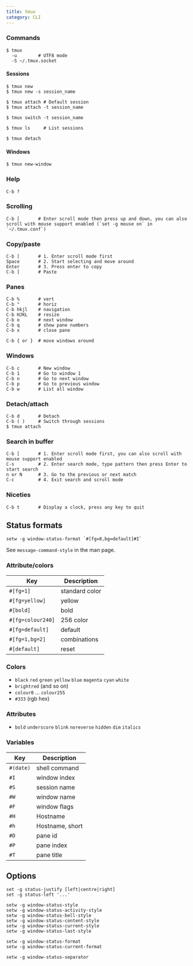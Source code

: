 ```yaml
---
title: tmux
category: CLI
---
```


### Commands

    $ tmux
      -u        # UTF8 mode
      -S ~/.tmux.socket

#### Sessions

    $ tmux new
    $ tmux new -s session_name

    $ tmux attach # Default session
    $ tmux attach -t session_name

    $ tmux switch -t session_name

    $ tmux ls     # List sessions

    $ tmux detach

#### Windows

    $ tmux new-window

### Help

    C-b ?

### Scrolling

    C-b [       # Enter scroll mode then press up and down, you can also scroll with mouse support enabled (`set -g mouse on` in `~/.tmux.conf`)

### Copy/paste

    C-b [       # 1. Enter scroll mode first
    Space       # 2. Start selecting and move around
    Enter       # 3. Press enter to copy
    C-b ]       # Paste

### Panes

    C-b %       # vert
    C-b "       # horiz
    C-b hkjl    # navigation
    C-b HJKL    # resize
    C-b o       # next window
    C-b q       # show pane numbers
    C-b x       # close pane

    C-b { or }  # move windows around

### Windows

    C-b c       # New window
    C-b 1       # Go to window 1
    C-b n       # Go to next window
    C-b p       # Go to previous window
    C-b w       # List all window

### Detach/attach

    C-b d       # Detach
    C-b ( )     # Switch through sessions
    $ tmux attach

### Search in buffer

    C-b [       # 1. Enter scroll mode first, you can also scroll with mouse support enabled
    C-s         # 2. Enter search mode, type pattern then press Enter to start search
    n or N      # 3. Go to the previous or next match
    C-c         # 4. Exit search and scroll mode

### Niceties

    C-b t       # Display a clock, press any key to quit

## Status formats

```
setw -g window-status-format `#[fg=8,bg=default]#I`
```

See `message-command-style` in the man page.

### Attribute/colors

| Key | Description |
| --- | --- |
| `#[fg=1]` | standard color |
| `#[fg=yellow]` | yellow |
| `#[bold]` | bold |
| `#[fg=colour240]` | 256 color |
| `#[fg=default]` | default |
| `#[fg=1,bg=2]` | combinations |
| `#[default]` | reset |

### Colors

 * `black` `red` `green` `yellow` `blue` `magenta` `cyan` `white`
 * `brightred` (and so on)
 * `colour0` ... `colour255`
 * `#333` (rgb hex)

### Attributes

 * `bold` `underscore` `blink` `noreverse` `hidden` `dim` `italics`

### Variables

| Key | Description |
| --- | --- |
| `#(date)` | shell command |
| `#I` | window index |
| `#S` | session name |
| `#W` | window name |
| `#F` | window flags |
| `#H` | Hostname |
| `#h` | Hostname, short |
| `#D` | pane id |
| `#P` | pane index |
| `#T` | pane title |

## Options

    set -g status-justify [left|centre|right]
    set -g status-left '...'

    setw -g window-status-style
    setw -g window-status-activity-style
    setw -g window-status-bell-style
    setw -g window-status-content-style
    setw -g window-status-current-style
    setw -g window-status-last-style

    setw -g window-status-format
    setw -g window-status-current-format

    setw -g window-status-separator
